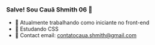 ### Salve! Sou Cauã Shmith 06 👋

- 🔭 Atualmente trabalhando como iniciante no front-end
- 🌱 Estudando CSS
- 💬 Contact email: contatocaua.shmith@gmail.com
